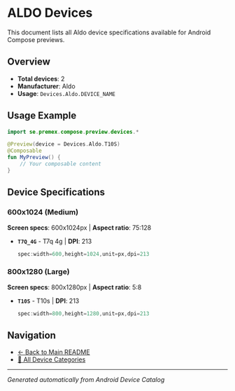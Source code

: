 # ALDO Devices

This document lists all Aldo device specifications available for Android Compose previews.

## Overview

- **Total devices**: 2
- **Manufacturer**: Aldo
- **Usage**: `Devices.Aldo.DEVICE_NAME`

## Usage Example

```kotlin
import se.premex.compose.preview.devices.*

@Preview(device = Devices.Aldo.T10S)
@Composable
fun MyPreview() {
    // Your composable content
}
```

## Device Specifications

### 600x1024 (Medium)

**Screen specs**: 600x1024px | **Aspect ratio**: 75:128

- **`T7Q_4G`** - T7q 4g | **DPI**: 213
  ```kotlin
  spec:width=600,height=1024,unit=px,dpi=213
  ```

### 800x1280 (Large)

**Screen specs**: 800x1280px | **Aspect ratio**: 5:8

- **`T10S`** - T10s | **DPI**: 213
  ```kotlin
  spec:width=800,height=1280,unit=px,dpi=213
  ```

## Navigation

- [← Back to Main README](../../README.md)
- [📱 All Device Categories](../README.md)

---
*Generated automatically from Android Device Catalog*
